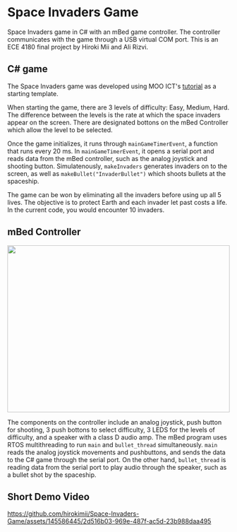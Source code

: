 # Space Invaders Game

Space Invaders game in C# with an mBed game controller. The controller communicates with the game through a USB virtual COM port. This is an ECE 4180 final project by Hiroki Mii and Ali Rizvi.

## C# game

The Space Invaders game was developed using MOO ICT's [tutorial](https://www.mooict.com/c-tutorial-create-a-full-space-invaders-game-using-visual-studio/#google_vignette) as a starting template.

When starting the game, there are 3 levels of difficulty: Easy, Medium, Hard. The difference between the levels is the rate at which the space invaders appear on the screen. There are designated bottons on the mBed Controller which allow the level to be selected.

Once the game initializes, it runs through ```mainGameTimerEvent```, a function that runs every 20 ms. In ```mainGameTimerEvent```, it opens a serial port and reads data from the mBed controller, such as the analog joystick and shooting button. Simulatenously, ```makeInvaders``` generates invaders on to the screen, as well as ```makeBullet("InvaderBullet")``` which shoots bullets at the spaceship.

The game can be won by eliminating all the invaders before using up all 5 lives. The objective is to protect Earth and each invader let past costs a life. In the current code, you would encounter 10 invaders.

## mBed Controller

<img src="https://github.com/hirokimii/Space-Invaders-Game/assets/145586445/46568481-3964-44da-af38-3b045f8fd810" width="504" height="378">

The components on the controller include an analog joystick, push button for shooting, 3 push bottons to select difficulty, 3 LEDS for the levels of difficulty, and a speaker with a class D audio amp. The mBed program uses RTOS multithreading to run ```main``` and ```bullet_thread``` simultaneously. ```main``` reads the analog joystick movements and pushbuttons, and sends the data to the C# game through the serial port. On the other hand, ```bullet_thread``` is reading data from the serial port to play audio through the speaker, such as a bullet shot by the spaceship.

## Short Demo Video

https://github.com/hirokimii/Space-Invaders-Game/assets/145586445/2d516b03-969e-487f-ac5d-23b988daa495






